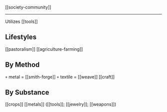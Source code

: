 [[society-community]]
***
Utilizes [[tools]]

## Lifestyles
[[pastoralism]]
[[agriculture-farming]]

## By Method
`+` metal = [[smith-forge]]
`+` textile = [[weave]]
[[craft]]

## By Substance
[[crops]]
[[metals]] ([[tools]]; [[jewelry]]; [[weapons]])